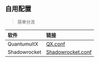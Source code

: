 ## 自用配置
> 简单分流

| 软件 | 链接 |
| :-----| :---- |
|QuantumultX|  [QX.conf](https://raw.githubusercontent.com/wztt7/rules/main/QuantumultX/QX.conf) |
|Shadowrocket|  [Shadowrocket.conf](https://raw.githubusercontent.com/wztt7/rules/main/Shadowrocket/Shadowrocket.conf) |
